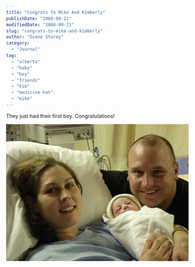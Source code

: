 ```yaml
---
title: "Congrats To Mike And Kimberly"
publishDate: "2008-09-21"
modifiedDate: "2008-09-21"
slug: "congrats-to-mike-and-kimberly"
author: "Duane Storey"
category:
  - "Journal"
tag:
  - "alberta"
  - "baby"
  - "boy"
  - "friends"
  - "kim"
  - "medicine hat"
  - "mike"
---
```


They just had their first boy. Congratulations!

![Mike And Kim](_images/congrats-to-mike-and-kimberly-1.jpg)